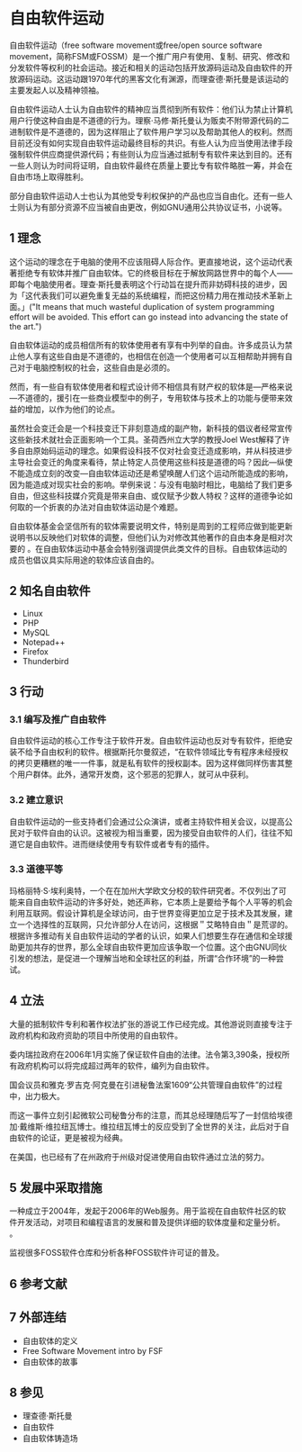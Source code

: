 # 自由软件运动



自由软件运动（free software movement或free/open source software movement，简称FSM或FOSSM）是一个推广用户有使用、复制、研究、修改和分发软件等权利的社会运动。接近和相关的运动包括开放源码运动及自由软件的开放源码运动。这运动跟1970年代的黑客文化有渊源，而理查德·斯托曼是该运动的主要发起人以及精神领袖。

自由软件运动人士认为自由软件的精神应当贯彻到所有软件：他们认为禁止计算机用户行使这种自由是不道德的行为。理察·马修·斯托曼认为贩卖不附带源代码的二进制软件是不道德的，因为这样阻止了软件用户学习以及帮助其他人的权利。然而目前还没有如何实现自由软件运动最终目标的共识。有些人认为应当使用法律手段强制软件供应商提供源代码；有些则认为应当通过抵制专有软件来达到目的。还有一些人则认为时间将证明，自由软件最终在质量上要比专有软件略胜一筹，并会在自由市场上取得胜利。

部分自由软件运动人士也认为其他受专利权保护的产品也应当自由化。还有一些人士则认为有部分资源不应当被自由更改，例如GNU通用公共协议证书，小说等。



## 1 理念

这个运动的理念在于电脑的使用不应该阻碍人际合作。更直接地说，这个运动代表著拒绝专有软体并推广自由软体。它的终极目标在于解放网路世界中的每个人——即每个电脑使用者。理查·斯托曼表明这个行动旨在提升而非妨碍科技的进步，因为「这代表我们可以避免重复无益的系统编程，而把这份精力用在推动技术革新上面。」("It means that much wasteful duplication of system programming effort will be avoided. This effort can go instead into advancing the state of the art.")

自由软体运动的成员相信所有的软体使用者有享有中列举的自由。许多成员认为禁止他人享有这些自由是不道德的，也相信在创造一个使用者可以互相帮助并拥有自己对于电脑控制权的社会，这些自由是必须的。

然而，有一些自有软体使用者和程式设计师不相信具有财产权的软体是—严格来说—不道德的，援引在一些商业模型中的例子，专用软体与技术上的功能与便带来效益的增加，以作为他们的论点。

虽然社会变迁会是一个科技变迁下非刻意造成的副产物，新科技的倡议者经常宣传这些新技术就社会正面影响一个工具。圣荷西州立大学的教授Joel West解释了许多自由原始码运动的理念。如果假设科技不仅对社会变迁造成影响，并从科技进步主导社会变迁的角度来看待，禁止特定人员使用这些科技是道德的吗？因此—纵使不能造成立刻的改变—自由软体运动还是希望唤醒人们这个运动所能造成的影响，因为能造成对现实社会的影响。举例来说：与没有电脑时相比，电脑给了我们更多自由，但这些科技媒介究竟是带来自由、或仅赋予少数人特权？这样的道德争论如何取的一个折衷的办法对自由软体运动是个难题。

自由软体基金会坚信所有的软体需要说明文件，特别是周到的工程师应做到能更新说明书以反映他们对软体的调整，但他们认为对修改其他著作的自由本身是相对次要的 。在自由软体运动中基金会特别强调提供此类文件的目标。自由软体运动的成员也倡议具实际用途的软体应该自由的。





## 2 知名自由软件

* Linux
* PHP
* MySQL
* Notepad++
* Firefox
* Thunderbird



## 3 行动



### 3.1 编写及推广自由软件

自由软件运动的核心工作专注于软件开发。自由软件运动也反对专有软件，拒绝安装不给予自由权利的软件。根据斯托尔曼叙述，“在软件领域比专有程序未经授权的拷贝更糟糕的唯一一件事，就是私有软件的授权副本。因为这样做同样伤害其整个用户群体。此外，通常开发商，这个邪恶的犯罪人，就可从中获利。



### 3.2 建立意识

自由软件运动的一些支持者们会通过公众演讲，或者主持软件相关会议，以提高公民对于软件自由的认识。这被视为相当重要，因为接受自由软件的人们，往往不知道它是自由软件。进而继续使用专有软件或者专有的插件。



### 3.3 道德平等

玛格丽特·S·埃利奥特，一个在在加州大学欧文分校的软件研究者。不仅列出了可能来自自由软件运动的许多好处，她还声称，它本质上是要给予每个人平等的机会利用互联网。假设计算机是全球访问，由于世界变得更加立足于技术及其发展，建立一个选择性的互联网，只允许部分人在访问，这根据＂艾略特自由＂是荒谬的。根据许多推动有关自由软件运动的学者的认识，如果人们想要生存在通信和全球援助更加共存的世界，那么全球自由软件更加应该争取一个位置。这个由GNU同伙引发的想法，是促进一个理解当地和全球社区的利益，所谓“合作环境”的一种尝试。



## 4 立法

大量的抵制软件专利和著作权法扩张的游说工作已经完成。其他游说则直接专注于政府机构和政府资助的项目中所使用的自由软件。

委内瑞拉政府在2006年1月实施了保证软件自由的法律。法令第3,390条，授权所有政府机构可以将完成超过两年的软件，编列为自由软件。

国会议员和雅克·罗吉克·阿克曼在引进秘鲁法案1609“公共管理自由软件”的过程中，出力极大。

而这一事件立刻引起微软公司秘鲁分布的注意，而其总经理随后写了一封信给埃德加·戴维斯·维拉纽瓦博士。维拉纽瓦博士的反应受到了全世界的关注，此后对于自由软件的论证，更是被视为经典。

在美国，也已经有了在州政府于州级对促进使用自由软件通过立法的努力。



## 5 发展中采取措施

 一种成立于2004年，发起于2006年的Web服务。用于监视在自由软件社区的软件开发活动，对项目和编程语言的发展和普及提供详细的软体度量和定量分析。 。

监视很多FOSS软件仓库和分析各种FOSS软件许可证的普及。



## 6 参考文献



## 7 外部连结

* 自由软体的定义
* Free Software Movement intro by FSF
* 自由软体的故事



## 8 参见

* 理查德·斯托曼
* 自由软件
* 自由软体铸造场



